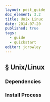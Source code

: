 ```yaml
---
layout: post_guide
doc_element: 3.2
title: Unix Linux
date: 2014-07-20
published: true
tags:
  - guide
  - quickstart
editor: jcrowley
---
```


## &sect; Unix/Linux

### Dependencies

### Install Process
